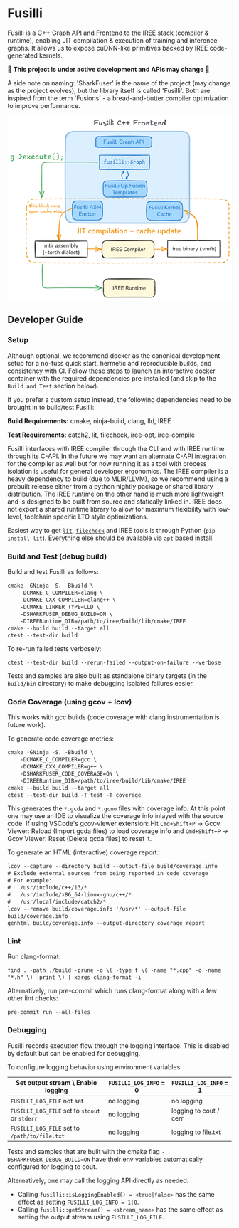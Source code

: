 # Fusilli

Fusilli is a C++ Graph API and Frontend to the IREE stack (compiler & runtime), enabling JIT compilation & execution of training and inference graphs. It allows us to expose cuDNN-like primitives backed by IREE code-generated kernels.

:construction: **This project is under active development and APIs may change** :construction:

A side note on naming: 'SharkFuser' is the name of the project (may change as the project evolves), but the library itself is called 'Fusilli'. Both are inspired from the term 'Fusions' - a bread-and-butter compiler optimization to improve performance.

![Fusilli](docs/fusilli.png)

## Developer Guide

### Setup

Although optional, we recommend docker as the canonical development setup for a no-fuss quick start, hermetic and reproducible builds, and consistency with CI. Follow [these steps](https://github.com/sjain-stanford/docker.git) to launch an interactive docker container with the required dependencies pre-installed (and skip to the `Build and Test` section below).

If you prefer a custom setup instead, the following dependencies need to be brought in to build/test Fusilli:

**Build Requirements:** cmake, ninja-build, clang, lld, IREE

**Test Requirements:** catch2, lit, filecheck, iree-opt, iree-compile

Fusilli interfaces with IREE compiler through the CLI and with IREE runtime through its C-API. In the future we may want an alternate C-API integration for the compiler as well but for now running it as a tool with process isolation is useful for general developer ergonomics. The IREE compiler is a heavy dependency to build (due to MLIR/LLVM), so we recommend using a prebuilt release either from a python nightly package or shared library distribution. The IREE runtime on the other hand is much more lightweight and is designed to be built from source and statically linked in. IREE does not export a shared runtime library to allow for maximum flexibility with low-level, toolchain specific LTO style optimizations.

Easiest way to get [`lit`](https://llvm.org/docs/CommandGuide/lit.html), [`filecheck`](https://github.com/AntonLydike/filecheck) and IREE tools is through Python (`pip install lit`). Everything else should be available via `apt` based install.

### Build and Test (debug build)

Build and test Fusilli as follows:
```shell
cmake -GNinja -S. -Bbuild \
    -DCMAKE_C_COMPILER=clang \
    -DCMAKE_CXX_COMPILER=clang++ \
    -DCMAKE_LINKER_TYPE=LLD \
    -DSHARKFUSER_DEBUG_BUILD=ON \
    -DIREERuntime_DIR=/path/to/iree/build/lib/cmake/IREE
cmake --build build --target all
ctest --test-dir build
```

To re-run failed tests verbosely:
```shell
ctest --test-dir build --rerun-failed --output-on-failure --verbose
```

Tests and samples are also built as standalone binary targets (in the `build/bin` directory) to make debugging isolated failures easier.

### Code Coverage (using gcov + lcov)

This works with gcc builds (code coverage with clang instrumentation is future work).

To generate code coverage metrics:
```shell
cmake -GNinja -S. -Bbuild \
    -DCMAKE_C_COMPILER=gcc \
    -DCMAKE_CXX_COMPILER=g++ \
    -DSHARKFUSER_CODE_COVERAGE=ON \
    -DIREERuntime_DIR=/path/to/iree/build/lib/cmake/IREE
cmake --build build --target all
ctest --test-dir build -T test -T coverage
```

This generates the `*.gcda` and `*.gcno` files with coverage info. At this point one may use an IDE to visualize the coverage info inlayed with the source code. If using VSCode's gcov-viewer extension: Hit `Cmd+Shift+P` -> Gcov Viewer: Reload (Import gcda files) to load coverage info and `Cmd+Shift+P` -> Gcov Viewer: Reset (Delete gcda files) to reset it.

To generate an HTML (interactive) coverage report:
```shell
lcov --capture --directory build --output-file build/coverage.info
# Exclude external sources from being reported in code coverage
# For example:
#   /usr/include/c++/13/*
#   /usr/include/x86_64-linux-gnu/c++/*
#   /usr/local/include/catch2/*
lcov --remove build/coverage.info '/usr/*' --output-file build/coverage.info
genhtml build/coverage.info --output-directory coverage_report
```

### Lint

Run clang-format:
```shell
find . -path ./build -prune -o \( -type f \( -name "*.cpp" -o -name "*.h" \) -print \) | xargs clang-format -i
```

Alternatively, run pre-commit which runs clang-format along with a few other lint checks:
```shell
pre-commit run --all-files
```

### Debugging

Fusilli records execution flow through the logging interface. This is disabled by default but can be enabled for debugging.

To configure logging behavior using environment variables:

|   Set output stream \ Enable logging            | `FUSILLI_LOG_INFO` = 0 | `FUSILLI_LOG_INFO` = 1
| ----------------------------------------------- | ---------------------- | ----------------------
| `FUSILLI_LOG_FILE` not set                      | no logging             | no logging
| `FUSILLI_LOG_FILE` set to `stdout` or `stderr`  | no logging             | logging to cout / cerr
| `FUSILLI_LOG_FILE` set to `/path/to/file.txt`   | no logging             | logging to file.txt

Tests and samples that are built with the cmake flag `-DSHARKFUSER_DEBUG_BUILD=ON` have their env variables automatically configured for logging to cout.

Alternatively, one may call the logging API directly as needed:
- Calling `fusilli::isLoggingEnabled() = <true|false>` has the same effect as setting `FUSILLI_LOG_INFO = 1|0`.
- Calling `fusilli::getStream() = <stream_name>` has the same effect as setting the output stream using `FUSILLI_LOG_FILE`.
